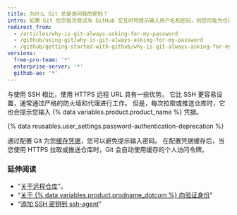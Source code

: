 ```yaml
---
title: 为什么 Git 总是询问我的密码？
intro: 如果 Git 在您每次尝试与 GitHub 交互时均提示输入用户名和密码，则您可能为仓库使用的是 HTTPS 克隆 URL。
redirect_from:
  - /articles/why-is-git-always-asking-for-my-password
  - /github/using-git/why-is-git-always-asking-for-my-password
  - /github/getting-started-with-github/why-is-git-always-asking-for-my-password
versions:
  free-pro-team: '*'
  enterprise-server: '*'
  github-ae: '*'
---
```


与使用 SSH 相比，使用 HTTPS 远程 URL 具有一些优势。 它比 SSH 更容易设置，通常通过严格的防火墙和代理进行工作。 但是，每次拉取或推送仓库时，它也会提示您输入 {% data variables.product.product_name %} 凭据。

{% data reusables.user_settings.password-authentication-deprecation %}

通过配置 Git 为您[缓存凭据](/github/getting-started-with-github/caching-your-github-credentials-in-git)，您可以避免提示输入密码。 在配置凭据缓存后，当您使用 HTTPS 拉取或推送仓库时，Git 会自动使用缓存的个人访问令牌。

### 延伸阅读

- “[关于远程仓库](/github/getting-started-with-github/about-remote-repositories)”。
- “[关于 {% data variables.product.prodname_dotcom %} 向验证身份](/github/authenticating-to-github/about-authentication-to-github)”
- “[添加 SSH 密钥到 ssh-agent](/github/authenticating-to-github/generating-a-new-ssh-key-and-adding-it-to-the-ssh-agent#adding-your-ssh-key-to-the-ssh-agent)”
